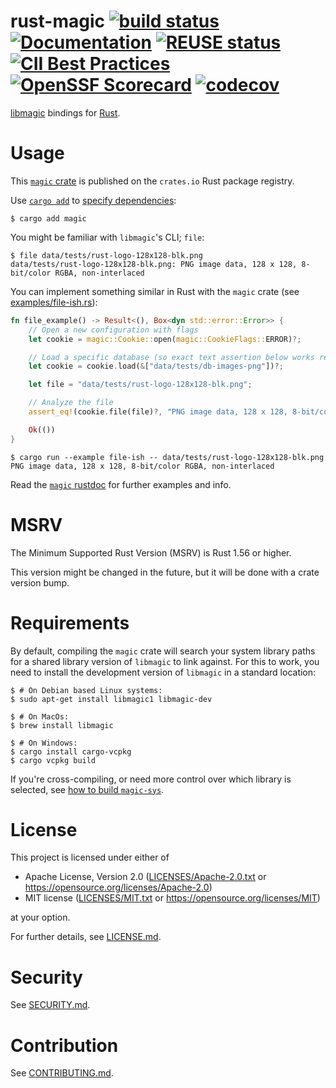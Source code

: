 rust-magic [![build status](https://github.com/robo9k/rust-magic/actions/workflows/build.yml/badge.svg)](https://github.com/robo9k/rust-magic/actions/workflows/linux.yml) [![Documentation](https://docs.rs/magic/badge.svg)](https://docs.rs/magic) [![REUSE status](https://api.reuse.software/badge/github.com/robo9k/rust-magic)](https://api.reuse.software/info/github.com/robo9k/rust-magic) [![CII Best Practices](https://bestpractices.coreinfrastructure.org/projects/5709/badge)](https://bestpractices.coreinfrastructure.org/projects/5709) [![OpenSSF Scorecard](https://api.securityscorecards.dev/projects/github.com/robo9k/rust-magic/badge)](https://securityscorecards.dev/viewer/?uri=github.com/robo9k/rust-magic) [![codecov](https://codecov.io/gh/robo9k/rust-magic/graph/badge.svg?token=YnazJQdLXI)](https://codecov.io/gh/robo9k/rust-magic) 
==========
[libmagic](https://www.darwinsys.com/file/) bindings for [Rust](https://www.rust-lang.org/).


# Usage

This [`magic` crate](https://crates.io/crates/magic) is published on the `crates.io` Rust package registry.

Use [`cargo add`](https://blog.rust-lang.org/2022/06/30/Rust-1.62.0.html#cargo-add) to [specify dependencies](https://doc.rust-lang.org/cargo/reference/specifying-dependencies.html):

```shell
$ cargo add magic
```

You might be familiar with `libmagic`'s CLI; `file`:
```shell
$ file data/tests/rust-logo-128x128-blk.png
data/tests/rust-logo-128x128-blk.png: PNG image data, 128 x 128, 8-bit/color RGBA, non-interlaced
```

You can implement something similar in Rust with the `magic` crate (see [examples/file-ish.rs](examples/file-ish.rs)):
```rust
fn file_example() -> Result<(), Box<dyn std::error::Error>> {
    // Open a new configuration with flags
    let cookie = magic::Cookie::open(magic::CookieFlags::ERROR)?;

    // Load a specific database (so exact text assertion below works regardless of the system's default database)
    let cookie = cookie.load(&["data/tests/db-images-png"])?;

    let file = "data/tests/rust-logo-128x128-blk.png";

    // Analyze the file
    assert_eq!(cookie.file(file)?, "PNG image data, 128 x 128, 8-bit/color RGBA, non-interlaced");

    Ok(())
}
```
```shell
$ cargo run --example file-ish -- data/tests/rust-logo-128x128-blk.png
PNG image data, 128 x 128, 8-bit/color RGBA, non-interlaced
```

Read the [`magic` rustdoc](https://docs.rs/magic/#usage-example) for further examples and info.

# MSRV

The Minimum Supported Rust Version (MSRV) is Rust 1.56 or higher.

This version might be changed in the future, but it will be done with a crate version bump.

# Requirements

By default, compiling the `magic` crate will search your system library paths for a shared library version of `libmagic` to link against. For this to work, you need to install the development version of `libmagic` in a standard location:
```shell
$ # On Debian based Linux systems:
$ sudo apt-get install libmagic1 libmagic-dev

$ # On MacOs:
$ brew install libmagic

$ # On Windows:
$ cargo install cargo-vcpkg
$ cargo vcpkg build
```

If you're cross-compiling, or need more control over which library is selected, see [how to build `magic-sys`](https://github.com/robo9k/rust-magic-sys#building).

# License

This project is licensed under either of
 * Apache License, Version 2.0
 ([LICENSES/Apache-2.0.txt](LICENSES/Apache-2.0.txt) or https://opensource.org/licenses/Apache-2.0)
 * MIT license
 ([LICENSES/MIT.txt](LICENSES/MIT.txt) or https://opensource.org/licenses/MIT)

at your option.

For further details, see [LICENSE.md](LICENSE.md).

# Security

See [SECURITY.md](SECURITY.md).

# Contribution

See [CONTRIBUTING.md](CONTRIBUTING.md).
